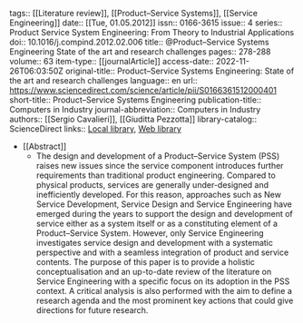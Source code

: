 tags:: [[Literature review]], [[Product–Service Systems]], [[Service Engineering]]
date:: [[Tue, 01.05.2012]]
issn:: 0166-3615
issue:: 4
series:: Product Service System Engineering: From Theory to Industrial Applications
doi:: 10.1016/j.compind.2012.02.006
title:: @Product–Service Systems Engineering State of the art and research challenges
pages:: 278-288
volume:: 63
item-type:: [[journalArticle]]
access-date:: 2022-11-26T06:03:50Z
original-title:: Product–Service Systems Engineering: State of the art and research challenges
language:: en
url:: https://www.sciencedirect.com/science/article/pii/S0166361512000401
short-title:: Product–Service Systems Engineering
publication-title:: Computers in Industry
journal-abbreviation:: Computers in Industry
authors:: [[Sergio Cavalieri]], [[Giuditta Pezzotta]]
library-catalog:: ScienceDirect
links:: [Local library](zotero://select/library/items/NRR6TEHN), [Web library](https://www.zotero.org/users/6520516/items/NRR6TEHN)

- [[Abstract]]
	- The design and development of a Product–Service System (PSS) raises new issues since the service component introduces further requirements than traditional product engineering. Compared to physical products, services are generally under-designed and inefficiently developed. For this reason, approaches such as New Service Development, Service Design and Service Engineering have emerged during the years to support the design and development of service either as a system itself or as a constituting element of a Product–Service System. However, only Service Engineering investigates service design and development with a systematic perspective and with a seamless integration of product and service contents. The purpose of this paper is to provide a holistic conceptualisation and an up-to-date review of the literature on Service Engineering with a specific focus on its adoption in the PSS context. A critical analysis is also performed with the aim to define a research agenda and the most prominent key actions that could give directions for future research.